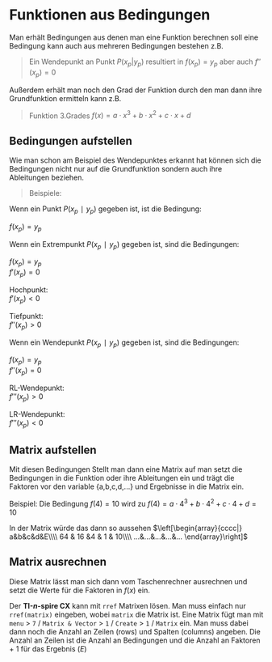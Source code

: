 # Funktionen aus Bedingungen

Man erhält Bedingungen aus denen man eine Funktion berechnen soll eine Bedingung kann auch aus mehreren Bedingungen bestehen z.B.

> Ein Wendepunkt an Punkt $P(x_p|y_p)$ resultiert in
$f(x_p)=y_p$ aber auch $f''(x_p)=0$

Außerdem erhält man noch den Grad der Funktion durch den man dann ihre Grundfunktion ermitteln kann z.B.

> Funktion 3.Grades
$f(x)=a\cdot x^3+b\cdot x^2+c\cdot x+d$

## Bedingungen aufstellen

Wie man schon am Beispiel des Wendepunktes erkannt hat können sich die Bedingungen nicht nur auf die Grundfunktion sondern auch ihre Ableitungen beziehen.

> Beispiele:

Wenn ein Punkt $P(x_p∣y_p)$ gegeben ist, ist die Bedingung:

$f(x_p)=y_p$


Wenn ein Extrempunkt $P(x_p∣y_p)$ gegeben ist, sind die Bedingungen:

$f(x_p)=y_p$<br />
$f'(x_p)=0$

Hochpunkt:<br />
$f'(x_p) < 0$

Tiefpunkt:<br />
$f''(x_p) > 0$


Wenn ein Wendepunkt $P(x_p∣y_p)$ gegeben ist, sind die Bedingungen:

$f(x_p)=y_p$<br />
$f''(x_p)=0$

RL-Wendepunkt:<br />
$f'''(x_p) > 0$

LR-Wendepunkt:<br />
$f'''(x_p) < 0$

## Matrix aufstellen

Mit diesen Bedingungen Stellt man dann eine Matrix auf man setzt die Bedingungen in die Funktion oder ihre Ableitungen ein und trägt die Faktoren vor den variable {a,b,c,d,...} und Ergebnisse in die Matrix ein.

Beispiel:
Die Bedingung $f(4)=10$ wird zu $f(4)=a\cdot 4^3+b\cdot 4^2+c\cdot 4+d=10$

In der Matrix würde das dann so aussehen
$\left[\begin{array}{cccc|}
a&b&c&d&E\\\\
64 & 16 &4 & 1 & 10\\\\
...&...&...&...&...
\end{array}\right]$

## Matrix ausrechnen

Diese Matrix lässt man sich dann vom Taschenrechner ausrechnen und setzt die Werte für die Faktoren in $f(x)$ ein.

Der **TI-*n*-spire CX** kann mit `rref` Matrixen lösen. Man muss einfach nur `rref(matrix)` eingeben, wobei `matrix` die Matrix ist. Eine Matrix fügt man mit `menu` > `7` / `Matrix & Vector` > `1` / `Create` > `1` / `Matrix` ein. Man muss dabei dann noch die Anzahl an Zeilen (rows) und Spalten (columns) angeben. Die Anzahl an Zeilen ist die Anzahl an Bedingungen und die Anzahl an Faktoren + 1 für das Ergebnis ($E$)
